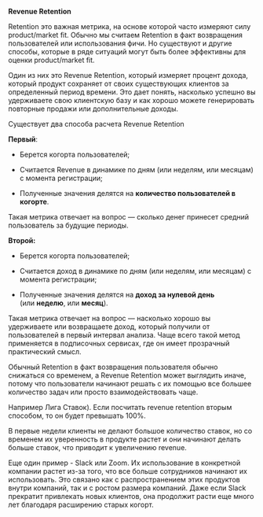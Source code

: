**Revenue Retention**

  

Retention это важная метрика, на основе которой часто измеряют силу product/market fit. Обычно мы считаем Retention в факт возвращения пользователей или использования фичи. Но существуют и другие способы, которые в ряде ситуаций могут быть более эффективны для оценки product/market fit.

  

Один из них это Revenue Retention, который измеряет процент дохода, который продукт сохраняет от своих существующих клиентов за определенный период времени. Это дает понять, насколько успешно вы удерживаете свою клиентскую базу и как хорошо можете генерировать повторные продажи или дополнительные доходы.

  

Существует два способа расчета Revenue Retention

  

**Первый**:

- Берется когорта пользователей;

- Считается Revenue в динамике по дням (или неделям, или месяцам) с момента регистрации;

- Полученные значения делятся на **количество пользователей в когорте**.

  

Такая метрика отвечает на вопрос — сколько денег принесет средний пользователь за будущие периоды.

  

**Второй:**

- Берется когорта пользователей;

- Считается доход в динамике по дням (или неделям, или месяцам) с момента регистрации;

- Полученные значения делятся на **доход за нулевой день** (или **неделю**, или **месяц**).

  

Такая метрика отвечает на вопрос — насколько хорошо вы удерживаете или возвращаете доход, который получили от пользователей в первый интервал анализа. Чаще всего такой метод применяется в подписочных сервисах, где он имеет прозрачный практический смысл.

  

Обычный Retention в факт возвращения пользователя обычно снижаться со временем, а Revenue Retention может выглядить иначе, потому что пользователи начинают решать с их помощью все большее количество задач или просто взаимодействовать чаще. 

  

Например Лига Ставок). Если посчитать revenue retention вторым способом, то он будет превышать 100%.

В первые недели клиенты не делают большое количество ставок, но со временем их уверенность в продукте растет и они начинают делать больше ставок, что приводит к увеличению revenue.

  

Еще один пример - Slack или Zoom. Их использование в конкретной компании растет из-за того, что все больше сотрудников начинают их использовать. Это связано как с распространением этих продуктов внутри компаний, так и с ростом размера компаний. Даже если Slack прекратит привлекать новых клиентов, она продолжит расти еще много лет благодаря расширению старых когорт.
